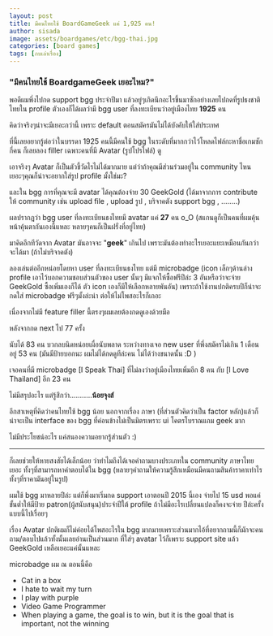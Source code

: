 ```yaml
---
layout: post
title: มีคนไทยใช้ BoardGameGeek แค่ 1,925 คน!
author: sisada
image: assets/boardgames/etc/bgg-thai.jpg
categories: [board games]
tags: [กบเล่าเรื่อง]
---
```

### "มีคนไทยใช้ BoardgameGeek เยอะไหม?"


พอดีผมพึ่งไปกด support bgg ประจำปีมา แล้วอยู่ๆเกิดนึกอะไรขึ้นมาซักอย่างเลยไปกดที่รูปธงชาติไทยใน profile ตัวเองก็ได้ผลว่ามี bgg user ที่ลงทะเบียนว่าอยู่เมืองไทย **1925** คน

คิดว่าจริงๆน่าจะมีเยอะกว่านี้ เพราะ default ตอนสมัครมันไม่ได้บังคับให้ใส่ประเทศ

ที่นี้เลยอยากรู้ต่อว่าในบรรดา 1925 คนนี้มีคนใช้ bgg ในระดับที่มากกว่าไว้โหลดไฟล์กะหาชื่อเกมซักกี่คน ก็เลยลอง filler เฉพาะคนที่มี Avatar (รูปโปรไฟล์) ดู

เอาจริงๆ Avatar ก็เป็นตัวชี้วัดไรไม่ได้มากมาย แต่ว่าถ้าคุณมีส่วนร่วมอยู่ใน community ไหนเยอะๆคุณก็น่าจะอยากใส่รูป profile มั้งใช่มะ?

และใน bgg การที่คุณจะมี avatar ได้คุณต้องจ่าย 30 GeekGold (ได้มาจากการ contribute ให้ community เช่น upload file , upload รูป , บริจาคตัง support bgg , ........)

ผลปรากฎว่า bgg user ที่ลงทะเบียนธงไทยมี avatar แค่ **27** คน o\_O (สแกนดูก็เป็นคนที่ผมคุ้นหน้าคุ้นตากันเองนี้แหละ หลายๆคนก็เป็นฝรั่งที่อยู่ไทย)

มาคิดอีกทีวัดจาก Avatar มันอาจจะ "**geek**" เกินไป เพราะมันต้องทำอะไรเยอะแยะเหมือนกันกว่าจะได้มา (ถ้าไม่บริจาคตัง)

ลองเล่นต่ออีกหน่อยโดยหา user ที่ลงทะเบียนธงไทย แต่มี microbadge (icon เล็กๆด้านล่าง profile เอาไว้บอกความชอบส่วนตัวของ user นั้นๆ มีแจกให้ซื้อฟรีปีล่ะ 3 อันหรือว่าจะจ่าย GeekGold ซื้อเพิ่มเองก็ได้ ตัว icon เองก็มีให้เลือกหลายพันอัน) เพราะถ้าใช้งานปกติครบปีก็น่าจะกดใส่ microbadge ฟรีๆมั้งล่ะน่า ต่อให้ไม่โพสอะไรก็เถอะ

เนื่องจากไม่มี feature filler นี้ตรงๆผมเลยต้องกดดูเองด้วยมือ

หลังจากกด next ไป 77 ครั้ง

นับได้ 83 คน บวกลบนิดหน่อยเผื่อนับพลาด ระหว่างทางเจอ new user ที่พึ่งสมัครไม่เกิน 1 เดือนอยู่ 53 คน (มันมีป้ายบอกนะ ผมไม่ได้กดดูทีล่ะคน ไม่ได้ว่างขนาดนั้น :D )

เจอคนที่มี microbadge [I Speak Thai] ที่ไม่ลงว่าอยู่เมืองไทยเพิ่มอีก 8 คน กับ [I Love Thailand] อีก 23 คน

ไม่มีสรุปอะไร แต่รู้สึกว่า...........**น้อยจุงส์**

อีกสาเหตุที่คิดว่าคนไทยใช้ bgg น้อย นอกจากเรื่อง ภาษา (ที่ส่วนตัวคิดว่าเป็น factor หลัก)แล้วก็น่าจะเป็น interface ของ bgg ที่ค่อนข้างไม่เป็นมิตรเพราะ ui โคตรโบราณแถม geek มาก

ไม่มีประโยชน์อะไร แค่สนองความอยากรู้ส่วนตัว :)



---



ก็เลยช่วยให้หายสงสัยได้เล็กน้อย ว่าทำไมถึงได้เจอคำถามบางประเภทใน community ภาษาไทยเยอะ ทั้งๆที่สามารถหาคำตอบได้ใน bgg (หลายๆคำถามให้ความรู้สึกเหมือนมีคนถามสินค้าราคาเท่าไร ทั้งๆที่ราคามันอยู่ในรูป)

ผมใช้ bgg มาหลายปีล่ะ แต่ก็พึ่งมาเริ่มกด support เอาตอนปี 2015 นี้เอง จ่ายไป 15 usd พอแค่ขั้นต่ำให้มีป้าย patron(ผู้สนับสนุน)ประจำปีใต้ profile ถ้าไม่มีอะไรเปลี่ยนแปลงก็คงจะจ่าย ปีล่ะครั้งแบบนี้ไปเรื่อยๆ

เรื่อง Avatar ปกติผมก็ไม่ค่อยได้โพสอะไรใน bgg มากมายเพราะส่วนมากไอ้ที่อยากถามนี้ก็มักจะคนถาม/ตอบไปแล้วทั้งนั้นเลยอ่านเป็นส่วนมาก ที่ใส่ๆ avatar ไว้ก็เพราะ support site แล้ว GeekGold เหลือเยอะแค่นั้นแหละ

microbadge ผม ณ ตอนนี้คือ
* Cat in a box
* I hate to wait my turn
* I play with purple
* Video Game Programmer
* When playing a game, the goal is to win, but it is the goal that is important, not the winning
